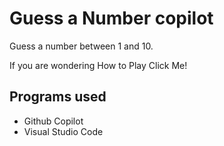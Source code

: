 # Guess a Number copilot
Guess a number between 1 and 10.

If you are wondering How to Play Click Me!

## Programs used
- Github Copilot
- Visual Studio Code